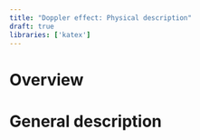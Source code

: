 ```yaml
---
title: "Doppler effect: Physical description"
draft: true
libraries: ['katex']
---
```


# Overview

# General description

